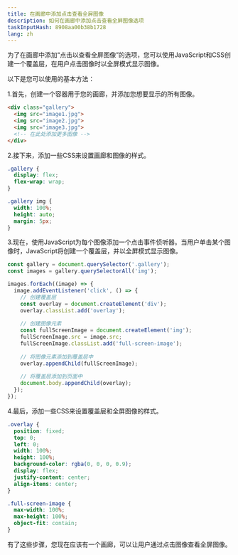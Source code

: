 ```yaml
---
title: 在画廊中添加点击查看全屏图像
description: 如何在画廊中添加点击查看全屏图像选项
taskInputHash: 8908aa00b38b1728
lang: zh
---
```

为了在画廊中添加“点击以查看全屏图像”的选项，您可以使用JavaScript和CSS创建一个覆盖层，在用户点击图像时以全屏模式显示图像。

以下是您可以使用的基本方法：

1.首先，创建一个容器用于您的画廊，并添加您想要显示的所有图像。

```html
<div class="gallery">
  <img src="image1.jpg">
  <img src="image2.jpg">
  <img src="image3.jpg">
  <!-- 在此处添加更多图像 -->
</div>
```


2.接下来，添加一些CSS来设置画廊和图像的样式。

```css
.gallery {
  display: flex;
  flex-wrap: wrap;
}

.gallery img {
  width: 100%;
  height: auto;
  margin: 5px;
}
```


3.现在，使用JavaScript为每个图像添加一个点击事件侦听器。当用户单击某个图像时，JavaScript将创建一个覆盖层，并以全屏模式显示图像。

```javascript
const gallery = document.querySelector('.gallery');
const images = gallery.querySelectorAll('img');

images.forEach((image) => {
  image.addEventListener('click', () => {
    // 创建覆盖层
    const overlay = document.createElement('div');
    overlay.classList.add('overlay');
    
    // 创建图像元素
    const fullScreenImage = document.createElement('img');
    fullScreenImage.src = image.src;
    fullScreenImage.classList.add('full-screen-image');
    
    // 将图像元素添加到覆盖层中
    overlay.appendChild(fullScreenImage);
    
    // 将覆盖层添加到页面中
    document.body.appendChild(overlay);
  });
});
```


4.最后，添加一些CSS来设置覆盖层和全屏图像的样式。

```css
.overlay {
  position: fixed;
  top: 0;
  left: 0;
  width: 100%;
  height: 100%;
  background-color: rgba(0, 0, 0, 0.9);
  display: flex;
  justify-content: center;
  align-items: center;
}

.full-screen-image {
  max-width: 100%;
  max-height: 100%;
  object-fit: contain;
}
```



有了这些步骤，您现在应该有一个画廊，可以让用户通过点击图像查看全屏图像。
